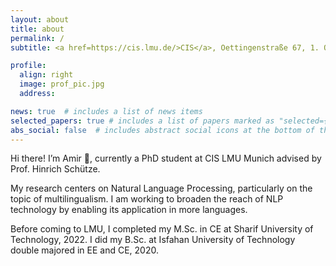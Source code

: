 ```yaml
---
layout: about
title: about
permalink: /
subtitle: <a href=https://cis.lmu.de/>CIS</a>, Oettingenstraße 67, 1. OG, Flügel C, 80538 München, Germany

profile:
  align: right
  image: prof_pic.jpg
  address:

news: true  # includes a list of news items
selected_papers: true # includes a list of papers marked as "selected={true}"
abs_social: false  # includes abstract social icons at the bottom of the page
---
```



Hi there! I’m Amir :wave:, currently a PhD student at CIS LMU Munich advised by Prof. Hinrich Schütze.

My research centers on Natural Language Processing, particularly on the topic of multilingualism. I am working to broaden the reach of NLP technology by enabling its application in more languages.

Before coming to LMU, I completed my M.Sc. in CE at Sharif University of Technology, 2022. I did my B.Sc. at Isfahan University of Technology double majored in EE and CE, 2020.
